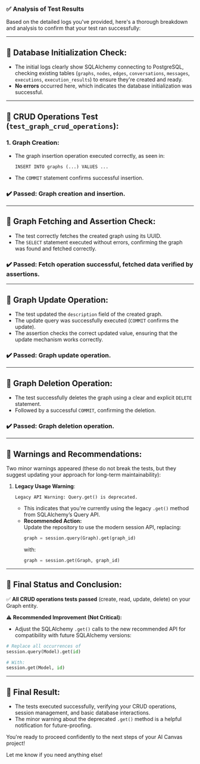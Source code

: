 ### ✅ **Analysis of Test Results**

Based on the detailed logs you've provided, here's a thorough breakdown and analysis to confirm that your test ran successfully:

---

## 📌 **Database Initialization Check:**
- The initial logs clearly show SQLAlchemy connecting to PostgreSQL, checking existing tables (`graphs`, `nodes`, `edges`, `conversations`, `messages`, `executions`, `execution_results`) to ensure they're created and ready.
- **No errors** occurred here, which indicates the database initialization was successful.

---

## 📌 **CRUD Operations Test (`test_graph_crud_operations`):**

### **1. Graph Creation:**
- The graph insertion operation executed correctly, as seen in:
  ```
  INSERT INTO graphs (...) VALUES ...
  ```
- The `COMMIT` statement confirms successful insertion.

### ✔️ **Passed:** Graph creation and insertion.

---

## 📌 **Graph Fetching and Assertion Check:**
- The test correctly fetches the created graph using its UUID.
- The `SELECT` statement executed without errors, confirming the graph was found and fetched correctly.

### ✔️ **Passed:** Fetch operation successful, fetched data verified by assertions.

---

## 📌 **Graph Update Operation:**
- The test updated the `description` field of the created graph.
- The update query was successfully executed (`COMMIT` confirms the update).
- The assertion checks the correct updated value, ensuring that the update mechanism works correctly.

### ✔️ **Passed:** Graph update operation.

---

## 📌 **Graph Deletion Operation:**
- The test successfully deletes the graph using a clear and explicit `DELETE` statement.
- Followed by a successful `COMMIT`, confirming the deletion.

### ✔️ **Passed:** Graph deletion operation.

---

## 📌 **Warnings and Recommendations:**

Two minor warnings appeared (these do not break the tests, but they suggest updating your approach for long-term maintainability):

1. **Legacy Usage Warning**:
   ```
   Legacy API Warning: Query.get() is deprecated.
   ```
   - This indicates that you're currently using the legacy `.get()` method from SQLAlchemy’s Query API.
   - **Recommended Action:**  
     Update the repository to use the modern session API, replacing:
     ```python
     graph = session.query(Graph).get(graph_id)
     ```
     with:
     ```python
     graph = session.get(Graph, graph_id)
     ```

---

## 🚩 **Final Status and Conclusion:**

✅ **All CRUD operations tests passed** (create, read, update, delete) on your Graph entity.

⚠️ **Recommended Improvement (Not Critical):**
- Adjust the SQLAlchemy `.get()` calls to the new recommended API for compatibility with future SQLAlchemy versions:
```python
# Replace all occurrences of
session.query(Model).get(id)

# With:
session.get(Model, id)
```

---

## 🎉 **Final Result:**
- The tests executed successfully, verifying your CRUD operations, session management, and basic database interactions.
- The minor warning about the deprecated `.get()` method is a helpful notification for future-proofing.

You're ready to proceed confidently to the next steps of your AI Canvas project!

Let me know if you need anything else!